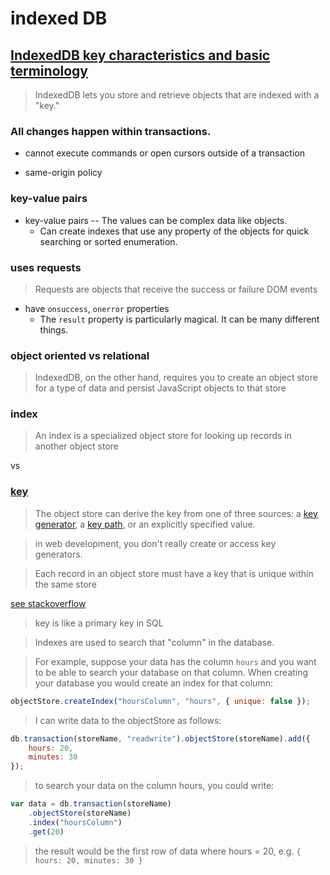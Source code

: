 # indexed DB

## [IndexedDB key characteristics and basic terminology](https://developer.mozilla.org/en-US/docs/Web/API/IndexedDB_API/Basic_Terminology)

> IndexedDB lets you store and retrieve objects that are indexed with a "key."

### All changes happen within transactions.

* cannot execute commands or open cursors outside of a transaction

* same-origin policy


### key-value pairs

* key-value pairs -- The values can be complex data like objects.
  - Can create indexes that use any property of the objects for quick searching
    or sorted enumeration.

### uses requests

> Requests are objects that receive the success or failure DOM events

* have `onsuccess`, `onerror` properties
  - The `result` property is particularly magical. It can be many different
    things.

### object oriented vs relational

> IndexedDB, on the other hand, requires you to create an object store for a
  type of data and persist JavaScript objects to that store

### index

> An index is a specialized object store for looking up records in another
> object store

vs

### [key](https://developer.mozilla.org/en-US/docs/Web/API/IndexedDB_API/Basic_Terminology#key)

> The object store can derive the key from one of three sources: a [key generator](https://developer.mozilla.org/en-US/docs/Web/API/IndexedDB_API/Basic_Terminology#key_generator), a [key path](https://developer.mozilla.org/en-US/docs/Web/API/IndexedDB_API/Basic_Terminology#key_path), or an explicitly specified value.

> in web development, you don't really create or access key generators.

> Each record in an object store must have a key that is unique within the same store

[see stackoverflow](https://stackoverflow.com/questions/32214815/indexeddb-what-is-key-keypath-and-indexname)

>  key is like a primary key in SQL

> Indexes are used to search that "column" in the database.

> For example, suppose your data has the column `hours` and you want to be able to search your database on that column. When creating your database you would create an index for that column:

```js
objectStore.createIndex("hoursColumn", "hours", { unique: false });
```

> I can write data to the objectStore as follows:

```js
db.transaction(storeName, "readwrite").objectStore(storeName).add({
    hours: 20,
    minutes: 30
});
```

> to search your data on the column hours, you could write:

```js
var data = db.transaction(storeName)
    .objectStore(storeName)
    .index("hoursColumn")
    .get(20)
```

> the result would be the first row of data where hours = 20, e.g. `{ hours: 20, minutes: 30 }`
